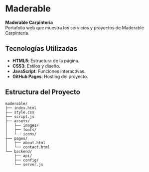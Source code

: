 # Maderable

**Maderable Carpintería**  
Portafolio web que muestra los servicios y proyectos de Maderable Carpintería.

## Tecnologías Utilizadas

- **HTML5**: Estructura de la página.
- **CSS3**: Estilos y diseño.
- **JavaScript**: Funciones interactivas.
- **GitHub Pages**: Hosting del proyecto.

## Estructura del Proyecto

```plaintext
maderable/
├── index.html
├── style.css
├── script.js
├── assets/
│   ├── images/
│   ├── fonts/
│   └── icons/
├── pages/
│   ├── about.html
│   └── contact.html
└── backend/
    ├── api/
    ├── config/
    └── server.js
